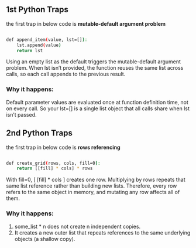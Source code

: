 ## 1st Python Traps

the first trap in below code is **mutable-default argument problem**

```bash

def append_item(value, lst=[]):
	lst.append(value)
	return lst

```

Using an empty list as the default triggers the mutable-default argument problem. When lst isn’t provided, the function reuses the same list across calls, so each call appends to the previous result.

### Why it happens:
Default parameter values are evaluated once at function definition time, not on every call. So your lst=[] is a single list object that all calls share when lst isn’t passed.


## 2nd Python Traps

the first trap in below code is **rows referencing**

```bash

def create_grid(rows, cols, fill=0):
	return [[fill] * cols] * rows

```

With fill=0, [ [fill] * cols ] creates one row. Multiplying by rows repeats that same list reference rather than building new lists. Therefore, every row refers to the same object in memory, and mutating any row affects all of them.

### Why it happens:

1. some_list * n does not create n independent copies.
2. It creates a new outer list that repeats references to the same underlying objects (a shallow copy).